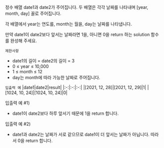 정수 배열 date1과 date2가 주어집니다. 두 배열은 각각 날짜를 나타내며 [year, month, day] 꼴로 주어집니다. 

각 배열에서 year는 연도를, month는 월을, day는 날짜를 나타냅니다.

만약 date1이 date2보다 앞서는 날짜라면 1을, 아니면 0을 return 하는 solution 함수를 완성해 주세요.

`제한사항`
- date1의 길이 = date2의 길이 = 3
- 0 ≤ year ≤ 10,000
- 1 ≤ month ≤ 12
- day는 month에 따라 가능한 날짜로 주어집니다.

`입출력 예`
|date1|date2|result|
|:-:|:-:|:-:|
|[2021, 12, 28]|[2021, 12, 29]|1|
|[1024, 10, 24]|[1024, 10, 24]|0|

입출력 예 #1)
- date1이 date2보다 하루 앞서기 때문에 1을 return 합니다.

입출력 예 #2)
- date1과 date2는 날짜가 서로 같으므로 date1이 더 앞서는 날짜가 아닙니다. 따라서 0을 return 합니다.
